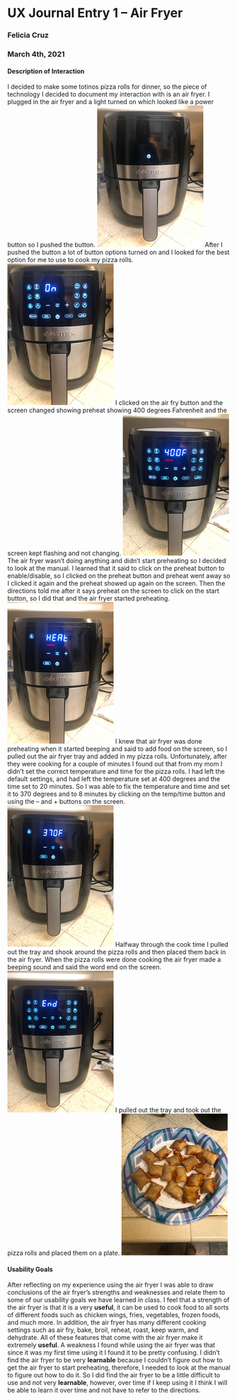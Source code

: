 # UX Journal Entry 1 – Air Fryer

### Felicia Cruz 
### March 4th, 2021


#### Description of Interaction
I decided to make some totinos pizza rolls for dinner, so the piece of technology I decided to document my interaction with is an air fryer. I plugged in the air fryer and a light turned on which looked like a power button so I pushed the button. 
![Step 1](step_1.jpg) 
After I pushed the button a lot of button options turned on and I looked for the best option for me to use to cook my pizza rolls. 
![Step 2](step_2.jpg) 
I clicked on the air fry button and the screen changed showing preheat showing 400 degrees Fahrenheit and the screen kept flashing and not changing.
![Step 3](step_3.jpg)
The air fryer wasn’t doing anything and didn’t start preheating so I decided to look at the manual. I learned that it said to click on the preheat button to enable/disable, 
so I clicked on the preheat button and preheat went away so I clicked it again and the preheat showed up again on the screen. Then the directions told me after it says preheat 
on the screen to click on the start button, so I did that and the air fryer started preheating. 
![Step 4](step_4.jpg)
I knew that air fryer was done preheating when it started beeping and said to add food on the screen, so I pulled out the air fryer tray and added in my pizza rolls. Unfortunately, after they were cooking for a couple of minutes I found out that from my mom I didn’t set the correct temperature and time for the pizza rolls. I had left the default settings, and had left the temperature set at 400 degrees and the time set to 20 minutes. So I was able to fix the temperature and time and set it to 370 degrees and to 8 minutes by clicking on the temp/time button and using the – and + buttons on the screen. 
![Step_5](step_5.jpg)
Halfway through the cook time I pulled out the tray and shook around the pizza rolls and then placed them back in the air fryer. When the pizza rolls were done cooking the air fryer made a beeping sound and said the word end on the screen. 
![Step 6](step_6.jpg)
I pulled out the tray and took out the pizza rolls and placed them on a plate.
![Step 7](step_7.jpg)


#### Usability Goals
After reflecting on my experience using the air fryer I was able to draw conclusions of the air fryer’s strengths and weaknesses and relate them to some of our usability goals we have learned in class. I feel that a strength of the air fryer is that it is a very **useful**, it can be used to cook food to all sorts of different foods such as chicken wings, fries, vegetables, frozen foods, and much more. In addition, the air fryer has many different cooking settings such as air fry, bake, broil, reheat, roast, keep warm, and dehydrate. All of these features that come with the air fryer make it extremely **useful**. A weakness I found while using the air fryer was that since it was my first time using it I found it to be pretty confusing. I didn’t find the air fryer to be very **learnable** because I couldn’t figure out how to get the air fryer to start preheating, therefore, I needed to look at the manual to figure out how to do it. So I did find the air fryer to be a little difficult to use and not very **learnable**, however, over time if I keep using it I think I will be able to learn it over time and not have to refer to the directions. 
